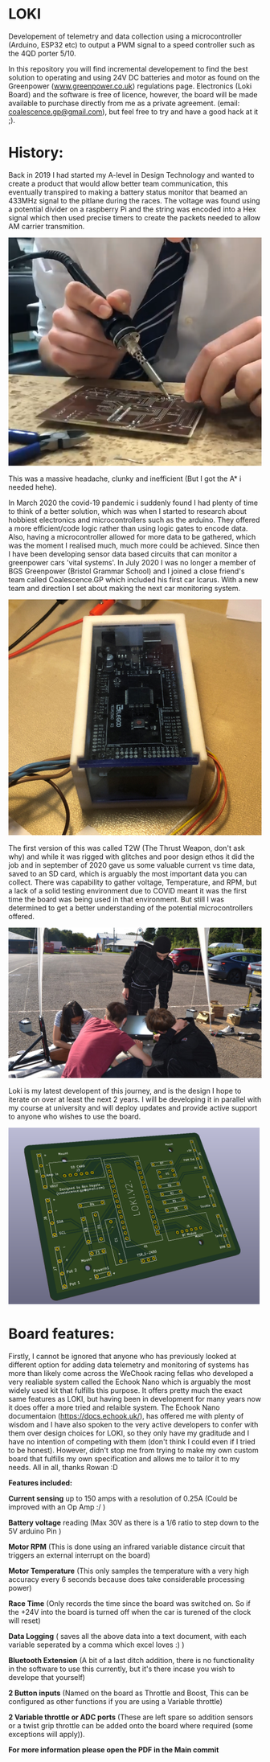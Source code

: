 # LOKI
Developement of telemetry and data collection using a microcontroller (Arduino, ESP32 etc) to output a PWM signal to a speed controller such as the 4QD porter 5/10. 

In this repository you will find incremental developement to find the best solution to operating and using 24V DC batteries and motor as found on the Greenpower (www.greenpower.co.uk) regulations page. 
Electronics (Loki Board) and the software is free of licence, however, the board will be made available to purchase directly from me as a private agreement. 
(email: coalescence.gp@gmail.com), but feel free to try and have a good hack at it ;). 

# History:
Back in 2019 I had started my A-level in Design Technology and wanted to create a product that would allow better team communication, this eventually transpired to making a battery status monitor that beamed an 433MHz signal to the pitlane during the races. The voltage was found using a potential divider on a raspberry Pi and the string was encoded into a Hex signal which then used precise timers to create the packets needed to allow AM carrier transmition. 

![](Photos/OG%20Receiver.PNG)

This was a massive headache, clunky and inefficient (But I got the A* i needed hehe). 

In March 2020 the covid-19 pandemic i suddenly found I had plenty of time to think of a better solution, which was when I started to research about hobbiest electronics and microcontrollers such as the arduino. They offered a more efficient/code logic rather than using logic gates to encode data. Also, having a microcontroller allowed for more data to be gathered, which was the moment I realised much, much more could be achieved. Since then I have been developing sensor data based circuits that can monitor a greenpower cars 'vital systems'. In July 2020 I was no longer a member of BGS Greenpower (Bristol Grammar School) and I joined a close friend's team called Coalescence.GP which included his first car Icarus. With a new team and direction I set about making the next car monitoring system.

![](Photos/T2W.PNG)

The first version of this was called T2W (The Thrust Weapon, don't ask why) and while it was rigged with glitches and poor design ethos it did the job and in september of 2020 gave us some valuable current vs time data, saved to an SD card, which is arguably the most important data you can collect. There was capability to gather voltage, Temperature, and RPM, but a lack of a solid testing environment due to COVID meant it was the first time the board was being used in that environment. But still I was determined to get a better understanding of the potential microcontrollers offered.

![](Photos/CastleCombe%20T2W.PNG)

Loki is my latest developent of this journey, and is the design I hope to iterate on over at least the next 2 years. I will be developing it in parallel with my course at university and will deploy updates and provide active support to anyone who wishes to use the board. 

<img src="Photos/Loki.V2.3Dview.PNG" width="500" >

# Board features:
Firstly, I cannot be ignored that anyone who has previously looked at different option for adding data telemetry and monitoring of systems has more than likely come across the WeChook racing fellas who developed a very realiable system called the Echook Nano which is arguably the most widely used kit that fulfills this purpose. It offers pretty much the exact same features as LOKI, but having been in development for many years now it does offer a more tried and relaible system. The Echook Nano documentaion (https://docs.echook.uk/), has offered me with plenty of wisdom and I have also spoken to the very active developers to confer with them over design choices for LOKI, so they only have my graditude and I have no intention of competing with them (don't think I could even if I tried to be honest). However, didn't stop me from trying to make my own custom board that fulfills my own specification and allows me to tailor it to my needs. All in all, thanks Rowan :D

**Features included:**

**Current sensing** up to 150 amps with a resolution of 0.25A (Could be improved with an Op Amp :/ )

**Battery voltage** reading (Max 30V as there is a 1/6 ratio to step down to the 5V arduino Pin )

**Motor RPM** (This is done using an infrared variable distance circuit that triggers an external interrupt on the board)

**Motor Temperature** (This only samples the temperature with a very high accuracy every 6 seconds because does take considerable processing power)

**Race Time** (Only records the time since the board was switched on. So if the +24V into the board is turned off when the car is turened of the clock will reset)

**Data Logging** ( saves all the above data into a text document, with each variable seperated by a comma which excel loves :) )

**Bluetooth Extension** (A bit of a last ditch addition, there is no functionality in the software to use this currently, but it's there incase you wish to develope that yourself)

**2 Button inputs** (Named on the board as Throttle and Boost, This can be configured as other functions if you are using a Variable throttle)

**2 Variable throttle or ADC ports** (These are left spare so addition sensors or a twist grip throttle can be added onto the board where required (some exceptions will apply)).



**For more information please open the PDF in the Main commit**


